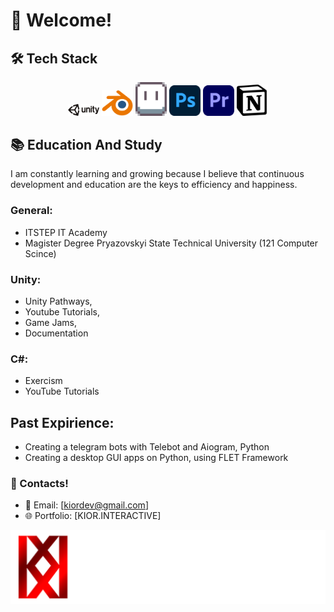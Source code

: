 # 👾 Welcome!

## 🛠️ Tech Stack
<div align="center">
  <img src="unity-logo.png" alt="Unity Logo" width="50"/>
  <img src="blender-logo.png" alt="Blender Logo" width="50"/>
  <img src="aseprite-logo.png" alt="Aseprite Logo" width="50"/>
  <img src="photoshop-logo.png" alt="Photoshop Logo" width="50"/>
  <img src="premier-logo.png" alt="Premier Logo" width="50"/>
  <img src="notion-logo.png" alt="Premier Logo" width="50"/>
</div>


## 📚 Education And Study 
I am constantly learning and growing because I believe that continuous development and education are the keys to efficiency and happiness.
### General:
- ITSTEP IT Academy
- Magister Degree Pryazovskyi State Technical University (121 Computer Scince)

### Unity:
- Unity Pathways,
- Youtube Tutorials, 
- Game Jams,
- Documentation

### C#:
- Exercism
- YouTube Tutorials

## Past Expirience:
- Creating a telegram bots with Telebot and Aiogram, Python
- Creating a desktop GUI apps on Python, using FLET Framework

### 🚀 Contacts!
- 📧 Email: [kiordev@gmail.com]
- 🌐 Portfolio: [KIOR.INTERACTIVE]

![KIOR INTERACTIVE](KI-logo.png)


